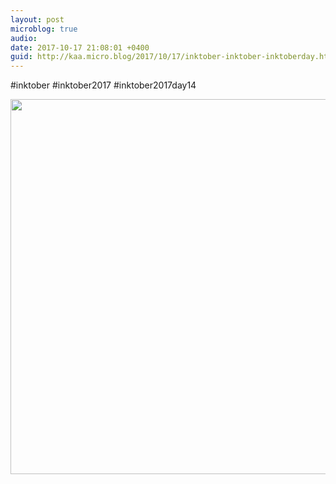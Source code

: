 ```yaml
---
layout: post
microblog: true
audio: 
date: 2017-10-17 21:08:01 +0400
guid: http://kaa.micro.blog/2017/10/17/inktober-inktober-inktoberday.html
---
```

#inktober #inktober2017 #inktober2017day14

<img src="http://www.kaa.bz/uploads/2018/5193483fde.jpg" width="600" height="600" />
